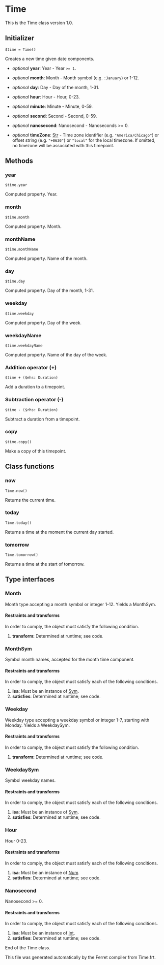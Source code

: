 # Time

This is the Time class version 1.0.




## Initializer

```
$time = Time()
```

Creates a new time given date components.


* *optional* __year__: Year - Year `>= 1`.

* *optional* __month__: Month - Month symbol (e.g. `:January`) or 1-12.

* *optional* __day__: Day - Day of the month, 1-31.

* *optional* __hour__: Hour - Hour, 0-23.

* *optional* __minute__: Minute - Minute, 0-59.

* *optional* __second__: Second - Second, 0-59.

* *optional* __nanosecond__: Nanosecond - Nanoseconds >= 0.

* *optional* __timeZone__: [Str](/doc/std/String.md) - Time zone identifier (e.g. `"America/Chicago"`) or offset
string (e.g. `"+0630"`) or `"local"` for the local timezone.
If omitted, no timezone will be associated with this timepoint.

## Methods

### year

```
$time.year
```

Computed property. Year.



### month

```
$time.month
```

Computed property. Month.



### monthName

```
$time.monthName
```

Computed property. Name of the month.



### day

```
$time.day
```

Computed property. Day of the month, 1-31.



### weekday

```
$time.weekday
```

Computed property. Day of the week.



### weekdayName

```
$time.weekdayName
```

Computed property. Name of the day of the week.



### Addition operator (+)

```
$time + ($ehs: Duration)
```

Add a duration to a timepoint.





### Subtraction operator (-)

```
$time - ($rhs: Duration)
```

Subtract a duration from a timepoint.





### copy

```
$time.copy()
```

Make a copy of this timepoint.

## Class functions

### now

```
Time.now()
```

Returns the current time.





### today

```
Time.today()
```

Returns a time at the moment the current day started.





### tomorrow

```
Time.tomorrow()
```

Returns a time at the start of tomorrow.


## Type interfaces

### Month

Month type accepting a month symbol or integer 1-12.
Yields a MonthSym.


#### Restraints and transforms

In order to comply, the object must satisfy the following condition.

1. __transform__: Determined at runtime; see code.


### MonthSym

Symbol month names, accepted for the month time component.


#### Restraints and transforms

In order to comply, the object must satisfy each of the following conditions.

1. __isa__: Must be an instance of [Sym](/doc/std/Symbol.md).
2. __satisfies__: Determined at runtime; see code.


### Weekday

Weekday type accepting a weekday symbol or integer 1-7, starting with Monday.
Yields a WeekdaySym.


#### Restraints and transforms

In order to comply, the object must satisfy the following condition.

1. __transform__: Determined at runtime; see code.


### WeekdaySym

Symbol weekday names.


#### Restraints and transforms

In order to comply, the object must satisfy each of the following conditions.

1. __isa__: Must be an instance of [Sym](/doc/std/Symbol.md).
2. __satisfies__: Determined at runtime; see code.


### Hour

Hour 0-23.


#### Restraints and transforms

In order to comply, the object must satisfy each of the following conditions.

1. __isa__: Must be an instance of [Num](/doc/std/Number.md).
2. __satisfies__: Determined at runtime; see code.


### Nanosecond

Nanosecond >= 0.


#### Restraints and transforms

In order to comply, the object must satisfy each of the following conditions.

1. __isa__: Must be an instance of [Int](/doc/std/Number.md).
2. __satisfies__: Determined at runtime; see code.


End of the Time class.

This file was generated automatically by the Ferret compiler from
Time.frt.